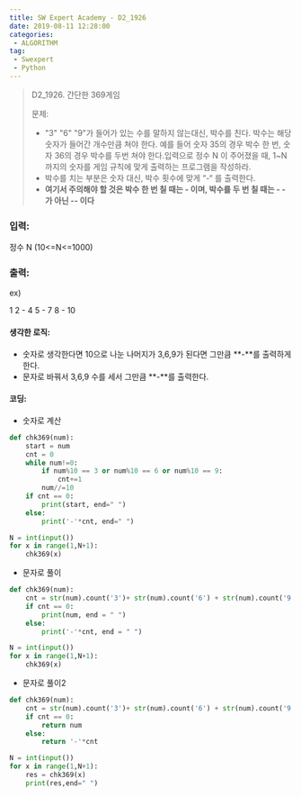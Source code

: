 ```yaml
---
title: SW Expert Academy - D2_1926
date: 2019-08-11 12:28:00
categories:
 - ALGORITHM
tag:
 - Swexpert
 - Python
---
```


> D2_1926. 간단한 369게임
>
> 문제:
>
> - "3" "6" "9"가 들어가 있는 수를 말하지 않는대신, 박수를 친다. 박수는 해당 숫자가 들어간 개수만큼 쳐야 한다. 
>   예를 들어 숫자 35의 경우 박수 한 번, 숫자 36의 경우 박수를 두번 쳐야 한다.입력으로 정수 N 이 주어졌을 때, 1~N 까지의 숫자를 게임 규칙에 맞게 출력하는 프로그램을 작성하라.
> - 박수를 치는 부분은 숫자 대신, 박수 횟수에 맞게 “-“ 를 출력한다.
> - **여기서 주의해야 할 것은 박수 한 번 칠 때는 - 이며, 박수를 두 번 칠 때는 - - 가 아닌 -- 이다**

### 입력:

정수 N (10<=N<=1000)



### 출력:

ex)

1 2 - 4 5 - 7 8 - 10



#### 생각한 로직:

- 숫자로 생각한다면 10으로 나눈 나머지가 3,6,9가 된다면 그만큼 **-**를 출력하게 한다.
- 문자로 바꿔서 3,6,9 수를 세서 그만큼 **-**를 출력한다.



#### 코딩:

- 숫자로 계산

```python
def chk369(num):
    start = num
    cnt = 0
    while num!=0:
        if num%10 == 3 or num%10 == 6 or num%10 == 9:
            cnt+=1
        num//=10
    if cnt == 0:
        print(start, end=" ")
    else:
        print('-'*cnt, end=" ")

N = int(input())
for x in range(1,N+1):
    chk369(x)
```



- 문자로 풀이

```python
def chk369(num):
    cnt = str(num).count('3')+ str(num).count('6') + str(num).count('9')
    if cnt == 0:
        print(num, end = " ")
    else:
        print('-'*cnt, end = " ")

N = int(input())
for x in range(1,N+1):
    chk369(x)
```



- 문자로 풀이2

```python
def chk369(num):
    cnt = str(num).count('3')+ str(num).count('6') + str(num).count('9')
    if cnt == 0:
        return num
    else:
        return '-'*cnt

N = int(input())
for x in range(1,N+1):
    res = chk369(x)
    print(res,end=" ")
```



[출처]: https://www.swexpertacademy.com/